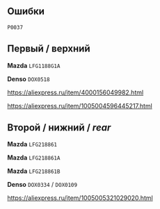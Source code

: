 ## Ошибки

`P0037`

## Первый / верхний

__Mazda__ `LFG1188G1A`

__Denso__ `DOX0518`

https://aliexpress.ru/item/4000156049982.html

https://aliexpress.ru/item/1005004596445217.html

## Второй / нижний / *rear*

__Mazda__ `LFG218861`

__Mazda__ `LFG218861A`

__Mazda__ `LFG218861B`

__Denso__ `DOX0334` / `DOX0109`

https://aliexpress.ru/item/1005005321029020.html